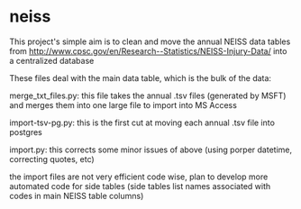 # neiss
This project's simple aim is to clean and move the annual NEISS data tables from http://www.cpsc.gov/en/Research--Statistics/NEISS-Injury-Data/ into a centralized database

These files deal with the main data table, which is the bulk of the data:

  merge_txt_files.py: this file takes the annual .tsv files (generated by MSFT) and merges them into one large file to import into 
    MS Access

  import-tsv-pg.py: this is the first cut at moving each annual .tsv file into postgres
  
  import.py: this corrects some minor issues of above (using porper datetime, correcting quotes, etc) 

  the import files are not very efficient code wise, plan to develop more automated code for side tables (side tables list names
    associated with codes in main NEISS table columns)
    
